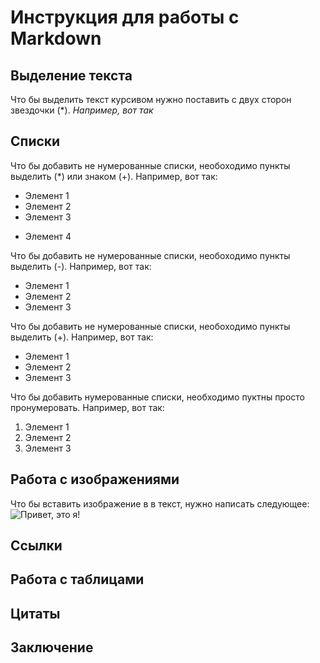# Инструкция для работы с Markdown

## Выделение текста

Что бы выделить текст курсивом нужно 
поставить с двух сторон звездочки (*).
*Например, вот так*

## Списки

Что бы добавить не нумерованные списки,
необоходимо пункты выделить (*) или знаком (+).
Например, вот так:
* Элемент 1
* Элемент 2
* Элемент 3
+ Элемент 4

Что бы добавить не нумерованные списки,
необоходимо пункты выделить (-).
Например, вот так:
- Элемент 1
- Элемент 2
- Элемент 3

Что бы добавить не нумерованные списки,
необоходимо пункты выделить (+).
Например, вот так:
+ Элемент 1
+ Элемент 2
+ Элемент 3


Что бы добавить нумерованные списки,
необходимо пуктны просто пронумеровать.
Например, вот так:
1. Элемент 1
2. Элемент 2
3. Элемент 3 


## Работа с изображениями

Что бы вставить изображение в в текст,
нужно написать следующее:
![Привет, это я!](foto.jpg)

## Ссылки

## Работа с таблицами

## Цитаты

## Заключение